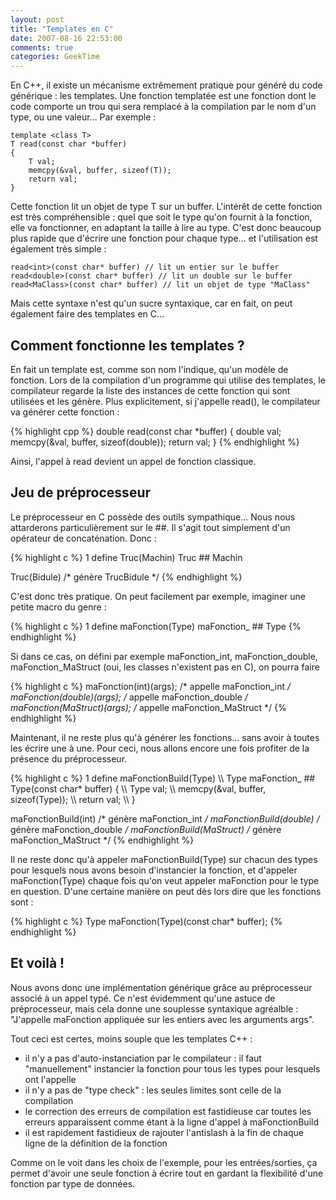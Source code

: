 ```yaml
---
layout: post
title: "Templates en C"
date: 2007-08-16 22:53:00
comments: true
categories: GeekTime
---
```

En C++, il existe un mécanisme extrêmement pratique pour généré du code générique : les templates. Une fonction templatée est une fonction dont le code comporte un trou qui sera remplacé à la compilation par le nom d'un type, ou une valeur... Par exemple :


    template <class T> 
    T read(const char *buffer) 
    {
        T val;
        memcpy(&val, buffer, sizeof(T));
        return val;
    } 

Cette fonction lit un objet de type T sur un buffer. L'intérêt de cette fonction est très compréhensible : quel que soit le type qu'on fournit à la fonction, elle va fonctionner, en adaptant la taille à lire au type. C'est donc beaucoup plus rapide que d'écrire une fonction pour chaque type... et l'utilisation est également très simple :


    read<int>(const char* buffer) // lit un entier sur le buffer
    read<double>(const char* buffer) // lit un double sur le buffer
    read<MaClass>(const char* buffer) // lit un objet de type "MaClass"

Mais cette syntaxe n'est qu'un sucre syntaxique, car en fait, on peut également faire des templates en C...

<!-- more -->

 Comment fonctionne les templates ?
-----------------------------------

En fait un template est, comme son nom l'indique, qu'un modèle de fonction. Lors de la compilation d'un programme qui utilise des templates, le compilateur regarde la liste des instances de cette fonction qui sont utilisées et les génère. Plus explicitement, si j'appelle read<double>(), le compilateur va générer cette fonction :


{% highlight cpp %}
double read<double>(const char *buffer) 
{
    double val;
    memcpy(&val, buffer, sizeof(double));
    return val;
}
{% endhighlight %}

Ainsi, l'appel à read<double> devient un appel de fonction classique.

 Jeu de préprocesseur
----------------------

Le préprocesseur en C possède des outils sympathique... Nous nous attarderons particulièrement sur le ##. Il s'agit tout simplement d'un opérateur de concaténation. Donc :


{% highlight c %}
1  define Truc(Machin) Truc ## Machin

Truc(Bidule) /* génère TrucBidule */
{% endhighlight %}

C'est donc très pratique. On peut facilement par exemple, imaginer une petite macro du genre :


{% highlight c %}
1  define maFonction(Type) maFonction_ ## Type
{% endhighlight %}

Si dans ce cas, on défini par exemple maFonction_int, maFonction_double, maFonction_MaStruct (oui, les classes n'existent pas en C), on pourra faire


{% highlight c %}
maFonction(int)(args); /* appelle maFonction_int */
maFonction(double)(args); /* appelle maFonction_double */
maFonction(MaStruct)(args); /* appelle maFonction_MaStruct */
{% endhighlight %}

Maintenant, il ne reste plus qu'à générer les fonctions... sans avoir à toutes les écrire une à une. Pour ceci, nous allons encore une fois profiter de la présence du préprocesseur.


{% highlight c %}
1  define maFonctionBuild(Type) \\\\
  Type maFonction_ ## Type(const char* buffer) { \\\\
    Type val; \\\\
    memcpy(&val, buffer, sizeof(Type)); \\\\
    return val; \\\\
  } 

maFonctionBuild(int) /* génère maFonction_int */
maFonctionBuild(double) /* génère maFonction_double */
maFonctionBuild(MaStruct) /* génère maFonction_MaStruct */
{% endhighlight %}

Il ne reste donc qu'à appeler maFonctionBuild(Type) sur chacun des types pour lesquels nous avons besoin d'instancier la fonction, et d'appeler maFonction(Type) chaque fois qu'on veut appeler maFonction pour le type en question. D'une certaine manière on peut dès lors dire que les fonctions sont :


{% highlight c %}
Type maFonction(Type)(const char* buffer);
{% endhighlight %}

 Et voilà !
------------

Nous avons donc une implémentation générique grâce au préprocesseur associé à un appel typé. Ce n'est évidemment qu'une astuce de préprocesseur, mais cela donne une souplesse syntaxique agréalble : "J'appelle maFonction appliquée sur les entiers avec les arguments args".

Tout ceci est certes, moins souple que les templates C++ :

*   il n'y a pas d'auto-instanciation par le compilateur : il faut "manuellement" instancier la fonction pour tous les types pour lesquels ont l'appelle
*   il n'y a pas de "type check" : les seules limites sont celle de la compilation
*   le correction des erreurs de compilation est fastidieuse car toutes les erreurs apparaissent comme étant à la ligne d'appel à maFonctionBuild
*   il est rapidement fastidieux de rajouter l'antislash à la fin de chaque ligne de la définition de la fonction

Comme on le voit dans les choix de l'exemple, pour les entrées/sorties, ça permet d'avoir une seule fonction à écrire tout en gardant la flexibilité d'une fonction par type de données.
